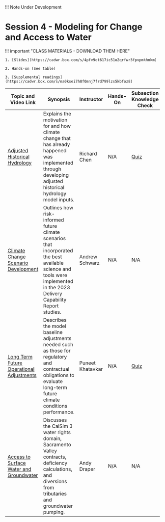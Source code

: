 !!! Note
    Under Development

# Session 4 - Modeling for Change and Access to Water

!!! important "CLASS MATERIALS - DOWNLOAD THEM HERE"
   
    1. [Slides](https://cadwr.box.com/s/4pfv9ot617ic51o2qrfwr3fpvpmkhnkm)

    2. Hands-on (See table)

    3. [Supplemental readings](https://cadwr.box.com/s/na0ksei7h8f0mnj7frd799lzs5kbfoz8)


| Topic and Video Link | Synopsis | Instructor |Hands-On | Subsection Knowledge Check  | 
| --- | --- | --- | --- | --- |
| [Adjusted Historical Hydrology](https://cadwr.box.com/s/1eb9odnqjtjjxr91ifub4usq0chsvlli)  | Explains the motivation for and how climate change that has already happened was implemented through developing adjusted historical hydrology model inputs.  | Richard Chen | N/A | [Quiz](https://forms.office.com/g/1d3v5c0s29?origin=lprLink) |
| [Climate Change Scenario Development](https://cadwr.box.com/s/f9rvq80aikimvf30vqxlphyg9uhv801y)  |  Outlines how risk-informed future climate scenarios that incorporated the best available science and tools were implemented in the 2023 Delivery Capability Report studies. | Andrew Schwarz | N/A | N/A |
| [Long Term Future Operational Adjustments](https://cadwr.box.com/s/u8apcd6cza94dkv46y2rwwyc8md12rw1)  | Describes the model baseline adjustments needed such as those for regulatory and contractual obligations to evaluate long-term future climate conditions performance. | Puneet Khatavkar | N/A | [Quiz](https://forms.office.com/g/N3Q8hXmie9?origin=lprLink) |
| [Access to Surface Water and Groundwater ](https://cadwr.box.com/s/goci2v0ldbsek65l65dxbcbklrpd4n2x)  | Discusses the CalSim 3 water rights domain, Sacramento Valley contracts, deficiency calculations,  and diversions from tributaries and groundwater pumping.  | Andy Draper | N/A | N/A |


